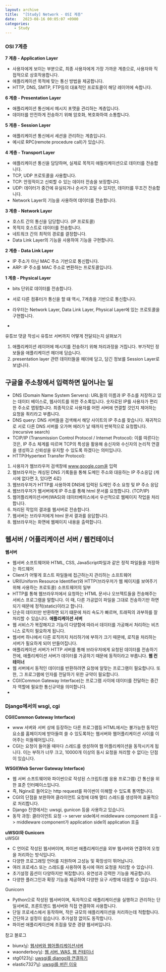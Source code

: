 ```yaml
---
layout: archive
title:  "[Study] Network - OSI 계층"
date:   2023-08-16 00:05:07 +0900
categories: 
    - Study
---
```


### OSI 7계층
**7 계층 - Application Layer**  
- 사용자에게 보이는 부분으로, 최종 사용자에게 가장 가까운 계층으로, 사용자와 직접적으로 상호작용합니다.
- 애플리케이션 목적에 맞는 통신 방법을 제공합니다.
- HTTP, DNS, SMTP, FTP등의 대표적인 프로토콜이 해당 레이어에 속합니다. 

**6 계층 - Presentation Layer**  
- 애플리케이션 통신에서 메시지 포맷을 관리하는 계층입니다.
- 데이터를 안전하게 전송하기 위해 암호화, 복호화하여 소통합니다.

**5 게층 - Session Layer**
- 애플리케이션 통신에서 세션을 관리하는 계층입니다.
- 예시로 RPC(remote procedure call)가 있습니다.

**4 계층 - Transport Layer**
- 애플리케이션 통신을 담당하며, 실제로 목적지 애필리케이션으로 데이터를 전송합니다.
- TCP, UDP 프로토콜을 사용합니다.
- TCP: 안정적이고 신뢰할 수 있는 데이터 전송을 보장합니다.
- UDP: 데이터가 중간에 유실되거나 순서가 꼬일 수 있지만, 데이터를 무조건 전송합니다.
- Network Layer의 기능을 사용하여 데이터를 전송합니다.

**3 계층 - Network Layer**
- 호스트 간의 통신을 담당합니다. (IP 프로토콜)
- 목적지 호스트로 데이터를 전송합니다.
- 네트워크 간의 최적의 경로를 결정합니다.
- Data Link Layer의 기능을 사용하여 기능을 구현합니다.

**2 계층 - Data Link Layer**
- IP 주소가 아닌 MAC 주소 기반으로 통신합니다.
- ARP: IP 주소를 MAC 주소로 변환하는 프로토콜입니다.

**1 계층 - Physical Layer**
- bits 단위로 데이터를 전송합니다.

- 서로 다른 컴퓨터가 통신을 할 떄 역시, 7계층을 기반으로 통신합니다.
- 라우터는 Network Layer, Data Link Layer, Physical Layer에 있는 프로토콜을 구현합니다.
- 
유튜브 댓글 작성시 유튜브 서버까지 어떻게 전달되는지 살펴보기
1. 애플리케이션 레이어에 메시지를 전송하기 위해 처리과정을 거칩니다. 부가적인 정보들을 애플리케이션 헤더에 담습니다. 
2. presentation layer 관련 데이터들을 헤더에 담고, 담긴 정보를 Session Layer로 보냅니다.


## 구글을 주소창에서 입력하면 일어나는 일
- DNS (Domain Name System Servers): URL들의 이름과 IP 주소를 저장하고 있는 데이터 베이스로, 웹사이트를 위한 주소록입니다. 숫자로된 IP를 사용자가 편리한 주소로 맵핑합니다. 최종적으로 사용자를 어떤 서버에 연결할 것인지 제어하는 요청을 쿼리라고 부릅니다.
- DNS query: DNS 서버들을 검색해서 해당 사이트의 IP 주소를 찾습니다. 재귀적으로 서로 다른 DNS 서버를 오가며 에러가 날 때까지 반복적으로 요청합니다. (recursive search)
- TCIP/IP (Transmission Control Protocol / Internet Protocol): 이를 따른다는 것은, IP 주소 체계를 따르며 TCP의 특성을 활용해 송신자와 수신자의 논리적 연결을 생성하고 신뢰성을 유지할 수 있도록 하겠다는 의미입니다.
- HTTP(Hypertext Transfer Protocol): 

1. 사용자가 웹브라우저 검색창에 www.google.com을 입력
2. 웹브라우저는 캐싱된 DNS 기록들을 통해 도메인 주소와 대응하는 IP 주소응답 (캐시에 없다면 3, 있다면 4로)
3. 웹브라우저가 HTTP를 사용하여 DNS에 입력된 도메인 주소 요청 및 IP 주소 응답
4. 웹브라우저가 웹서버에게 IP 주소를 통해 html 문서를 요청합니다. (TCP/IP)  
5. 웹어플리케이션서버(WAS)와 데이터베이스에서 우선적으로 웹페이지 작업을 처리합니다.  
6. 처리된 작업의 결과를 웹서버로 전송합니다.
7. 웹서버는 브라우저에게 html 문셔 결과를 응답합니다.
8. 웹브라우저는 화면에 웹페이지 내용을 출력합니다.


## 웹서버 / 어플리케이션 서버 / 웹컨테이너
**웹서버** 
- 웹서버 소프트웨어와 HTML, CSS, JavaScript파일과 같은 정적 파일들을 저장하는 하드웨어
- Client가 어떻게 호스트 파일들에 접근하는지 관리하는 소프트웨어
- URI(Uniform Resource Identifier)와 HTTP(브라우저가 웹 페이지를 보여주기 위해 사용하는 프로토콜) 소프트웨어의 일부
- HTTP를 통해 웹브라우저에서 요청하는 HTML 문서나 오브젝트들을 전송해주는 서비스 프로그램을 말합니다. 이 때, 다른 가공없이 파일을 그대로 전송하기만 하면 되기 때문에 정적(static)이라고 합니다.
- 단순히 데이터만 반환하면 되기 떄문에 처리 속도가 빠르며, 트래픽의 과부하를 잘 처리할 수 있습니다.
**애플리케이션 서버**
- 웹 서비스가 복잡해지고 기능이 다양함에 따라서 데이터를 가공해서 처리하는 비즈니스 로직이 필요하게 됩니다.
- 웹서버 하나에서 다른 로직까지 처리하기에 부하가 크기 때문에, 로직을 처리하는 서버가 필요하게 되어 만들어집니다.
- 애플리케이션 서버가 HTTP 서버를 통해 브라우저에게 요청된 데이터를 전송하기 전에, 애플리케이션 서버가 데이터를 가공하기 때문에 동적이라고 부릅니다.
**웹 컨테이너**
- 웹 서버에서 동적인 데이터를 반환하려면 요청에 알맞는 프로그램이 필요합니다. 또한, 그 프로그램에 인자를 전달하기 위한 규약이 필요합니다. 
- CGI(Common Gateway Interface)는 프로그램 사이에 데이터를 전달하는 중간자 역할에 필요한 통신규약을 의미합니다.
- 

### Django에서의 wsgi, cgi
**CGI(Common Gateway Interface)**
- www 서버와 서버 상에 등장하는 다른 프로그램등 HTML에서는 불가능한 동적인 요소를 홈페이지에 받아들여 쓸 수 있도록하는 웹서버와 웹어플리케이션 사이를 이어주는 미들웨어입니다.
- CGI는 요청이 들어올 때마다 스레드를 생성하여 웹 어플리케이션을 동작시키게 됩니다. 이는 부하가 너무 크고, 10000개 이상의 동시 요청을 처리할 수 없다는 단점이 있습니다.

**WSGI(Web Server Gateway Interface)**
- 웹 서버 소프트웨어와 파이썬으로 작성된 스크립트(웹 응용 프로그램) 간 통신을 위한 표준 인터페이스입니다.
- 즉, Nginx로 들어오는 http request를 파이썬이 이해할 수 있도록 통역합니다.
- CGI의 단점을 보완하여 클라이언트 요청에 대해 멀티 스레드를 생성하여 효율적으로 처리합니다.
- Django 진영에서는 uwsgi, gunicon 등을 사용하고 있습니다.
- 동작 과정: 클라이언트 요청 -> server side에서 middleware component 호출 -> middleware component가 application side의 application 호출

**uWSGI와 Gunicorn**  
uWSGI
- C 언어로 작성된 웹서버이며, 파이썬 애플리케이션을 외부 웹서버와 연결하여 오청을 처리하는 방식입니다.
- 다양한 프로그래밍 언어를 지원하며 고성능 및 확장성이 뛰어납니다.
- 여러 프로세스 또는 스레드를 사용하여 동시에 여러 요청을 처리할 수 있습니다.
- 초기설정 옵션이 다양하지만 복잡합니다. 유연성과 강력한 기능을 제공합니다.
- 다양한 플러그인과 확장 기능을 제공하여 다양한 요구 사항에 대응할 수 있습니다.

Gunicorn
- Python으로 작성된 웹서버이며, 독자적으로 애플리케이션을 실행하고 관리하는 단일서버로, 프론트엔드 웹서버와 직접 연결하여 사용합니다.
- 단일 프로세스에서 동작하며, 작은 규모의 애플리케이션을 처리하는데 적합합니다.
- 간단하고 설정이 쉽습니다. 추가설정 없이도 동작합니다.
- 파이썬 애플리케이션에 초점을 맞춘 경량 웹서버입니다.

참고 블로그
- biunx님: [웹서버와 웹어플리케이션서버](https://binux.tistory.com/32)
- waonderboy님: [웹 서버, WAS, 웹 컨테이너](https://velog.io/@waoderboy/%EC%9B%B9-%EC%84%9C%EB%B2%84-WAS-%EC%9B%B9-%EC%BB%A8%ED%85%8C%EC%9D%B4%EB%84%88)
- stg0123님: [uwsgi를 django와 연결하기](https://stg0123.github.io/study/41/)
- elastic7327님: [uwsgi를 버린 이유](https://elastic7327.medium.com/python%EA%B0%9C%EB%B0%9C%EC%9E%90-uwsgi%EB%A5%BC-%EB%B2%84%EB%A6%AC%EA%B3%A0-gunicorn%EC%9C%BC%EB%A1%9C-%EA%B0%88%EC%95%84%ED%83%80%EB%8B%A4-df1c95f220c5)